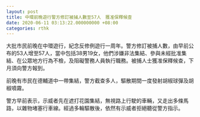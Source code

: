 ```yaml
---
layout: post
title: 中環前晚遊行警方修訂被捕人數至57人　獲准保釋候查
date: 2020-06-11 03:13:22.000000000 +08:00
categories: rthk
---
```


大批巿民前晚在中環遊行，紀念反修例遊行一周年。警方修訂被捕人數，由早前公布的53人增至57人，當中包括38男19女，他們涉嫌非法集結、參與未經批准集結、在公眾地方行為不檢，及阻礙警務人員執行職務。被捕人士獲准保釋候查，下月須向警方報到。

前晚有市民在德輔道中一帶集結，警方截查多人，驅散期間一度發射胡椒球彈及胡椒噴霧。

警方早前表示，示威者先在遮打花園集結，無視路上行駛的車輛，又走出多條馬路，以雜物堵塞行車線。經過多輪驅散後，依然有示威者拒絕聽從警方指示。
